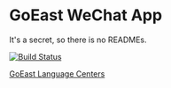 GoEast WeChat App
======

It's a secret, so there is no READMEs.

[![Build Status](https://drone.io/github.com/leptonyu/goeast/status.png)](https://drone.io/github.com/leptonyu/goeast/latest)


[GoEast Language Centers](http://www.goeastmandarin.com/)
